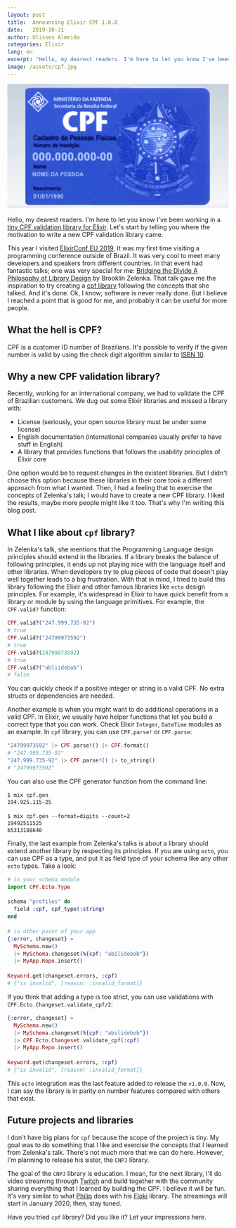 ```yaml
---
layout: post
title:  Announcing Elixir CPF 1.0.0
date:   2019-10-31
author: Ulisses Almeida
categories: Elixir
lang: en
excerpt: "Hello, my dearest readers. I'm here to let you know I've been working in a tiny CPF validation library for Elixir."
image: /assets/cpf.jpg
---
```


![cpf](/assets/cpf.jpg)

Hello, my dearest readers. I'm here to let you know I've been working in a [tiny CPF validation library for Elixir](https://hex.pm/packages/cpf). Let's start by telling you where the motivation to write a new CPF validation library came.

This year I visited [ElixirConf EU 2019](https://www.elixirconf.eu/elixirconfeu2019).
It was my first time visiting a programming conference outside of Brazil. It was very cool to meet many developers and speakers from different countries. In that event had fantastic talks; one was very special for me: [Bridging the Divide A Philosophy of Library Design](https://www.youtube.com/watch?v=fxe5NzHDxpk) by Brooklin Zelenka. That talk gave me the inspiration to try creating a [cpf library](https://github.com/ulissesalmeida/cpf) following the concepts that she talked. And it's done. Ok, I know; software is never really done. But I believe I reached a point that is good for me, and probably it can be useful for more people.

## What the hell is CPF?

CPF is a customer ID number of Brazilians. It's possible to verify if the given number is valid by using the check digit algorithm similar to [ISBN 10](https://en.wikipedia.org/wiki/Check_digit#ISBN_10).

## Why a new CPF validation library?

Recently, working for an international company, we had to validate the CPF of Brazilian customers. We dug out some Elixir libraries and missed a library with:

* License (seriously, your open source library must be under some license)
* English documentation (international companies usually prefer to have stuff in English)
* A library that provides functions that follows the usability principles of Elixir core

One option would be to request changes in the existent libraries. But I didn't choose this option because these libraries in their core took a different approach from what I wanted. Then, I had a feeling that to exercise the concepts of Zelenka's talk; I would have to create a new CPF library. I liked the results, maybe more people might like it too. That's why I'm writing this blog post.

## What I like about `cpf` library?

In Zelenka's talk, she mentions that the Programming Language design principles should extend in the libraries. If a library breaks the balance of following principles, it ends up not playing nice with the language itself and other libraries. When developers try to plug pieces of code that doesn't play well together leads to a big frustration. With that in mind, I tried to build this library following the Elixir and other famous libraries like `ecto` design principles. For example, it's widespread in Elixir to have quick benefit from a library or module by using the language primitives. For example, the `CPF.valid?` function:

```elixir
CPF.valid?("247.999.735-92")
# true
CPF.valid?("24799973592")
# true
CPF.valid?(24799973592)
# true
CPF.valid?("abliidebob")
# false
```

You can quickly check if a positive integer or string is a valid CPF. No extra structs or dependencies are needed.

Another example is when you might want to do additional operations in a valid CPF. In Elixir,  we usually have helper functions that let you build a correct type that you can work. Check Elixir `Integer`, `DateTime` modules as an example. In `cpf` library, you can use `CPF.parse!` or `CPF.parse`:

```elixir
"24799973592" |> CPF.parse!() |> CPF.format()
# "247.999.735-92"
"247.999.735-92" |> CPF.parse!() |> to_string()
# "24799973592"
```

You can also use the CPF generator function from the command line:

```console
$ mix cpf.gen
194.925.115-25

$ mix cpf.gen --format=digits --count=2
19492511525
65313188640
```

Finally, the last example from Zelenka's talks is about a library should extend another library by respecting its principles. If you are using `ecto`, you can use CPF as a type, and put it as field type of your schema like any other `ecto` types. Take a look:

```elixir
# in your schema module
import CPF.Ecto.Type

schema "profiles" do
  field :cpf, cpf_type(:string)
end

# in other point of your app
{:error, changeset} =
  MySchema.new()
  |> MySchema.changeset(%{cpf: "abilidebob"})
  |> MyApp.Repo.insert()

Keyword.get(changeset.errors, :cpf)
# {"is invalid", [reason: :invalid_format]}
```

If you think that adding a type is too strict, you can use validations with `CPF.Ecto.Changeset.validate_cpf/2`:

```elixir
{:error, changeset} =
  MySchema.new()
  |> MySchema.changeset(%{cpf: "abilidebob"})
  |> CPF.Ecto.Changeset.validate_cpf(:cpf)
  |> MyApp.Repo.insert()

Keyword.get(changeset.errors, :cpf)
# {"is invalid", [reason: :invalid_format]}
```

This `ecto` integration was the last feature added to release the `v1.0.0`. Now, I can say the library is in parity on number features compared with others that exist.

## Future projects and libraries

I don't have big plans for `cpf` because the scope of the project is tiny. My goal was to do something that I like and exercise the concepts that I learned from Zelenka's talk. There's not much more that we can do here. However, I'm planning to release his sister, the `CNPJ` library.

The goal of the `CNPJ` library is education. I mean, for the next library, I'll do video streaming through [Twitch](https://www.twitch.tv/anizark) and build together with the community sharing everything that I learned by building the CPF. I believe it will be fun. It's very similar to what [Philip](https://www.twitch.tv/philipsampaio) does with his [Floki](https://github.com/philss/floki) library. The streamings will start in January 2020, then, stay tuned.

Have you tried `cpf` library? Did you like it? Let your impressions here.
